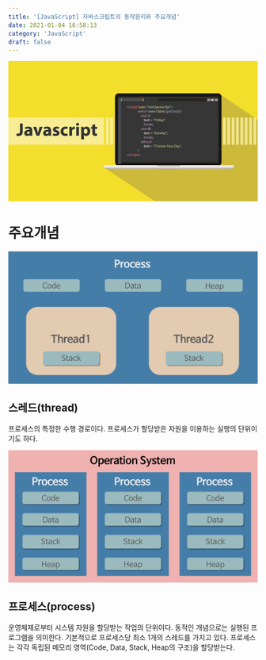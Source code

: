 ```yaml
---
title: '[JavaScript] 자바스크립트의 동작원리와 주요개념'
date: 2021-01-04 16:58:13
category: 'JavaScript'
draft: false
---
```


![](./images/javascript.png)

# 주요개념

![](./images/thread.png)

## 스레드(thread)

프로세스의 특정한 수행 경로이다. 프로세스가 할당받은 자원을 이용하는 실행의 단위이기도 하다.
<br/>

![](./images/process.png)

## 프로세스(process)

운영체제로부터 시스템 자원을 할당받는 작업의 단위이다. 동적인 개념으로는 실행된 프로그램을 의미한다. 기본적으로 프로세스당 최소 1개의 스레드를 가지고 있다. 프로세스는 각각 독립된 메모리 영역(Code, Data, Stack, Heap의 구조)을 할당받는다.
